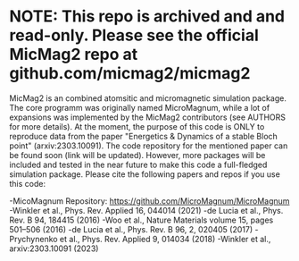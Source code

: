 # NOTE: This repo is archived and and read-only. Please see the official MicMag2 repo at github.com/micmag2/micmag2

MicMag2 is an combined atomsitic and micromagnetic simulation package. The core programm was originally named MicroMagnum, while a lot of expansions was implemented by the MicMag2 contributors (see AUTHORS for more details).
At the moment, the purpose of this code is ONLY to reproduce data from the paper "Energetics & Dynamics of a stable Bloch point" (arxiv:2303.10091). The code repository for the mentioned paper can be found soon (link will be updated). However, more packages will be included and tested in the near future to make this code a full-fledged simulation package. 
Please cite the following papers and repos if you use this code:

-MicoMagnum Repository: https://github.com/MicroMagnum/MicroMagnum
-Winkler et al., Phys. Rev. Applied 16, 044014 (2021)
-de Lucia et al., Phys. Rev. B 94, 184415 (2016)
-Woo et al., Nature Materials volume 15, pages 501–506 (2016)
-de Lucia et al., Phys. Rev. B 96, 2, 020405 (2017)
-Prychynenko et al., Phys. Rev. Applied 9, 014034 (2018)
-Winkler et al., arxiv:2303.10091 (2023)




